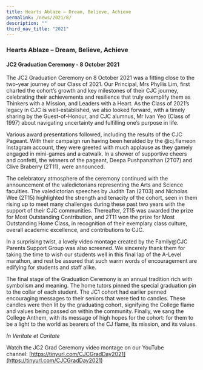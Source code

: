 ```yaml
---
title: Hearts Ablaze – Dream, Believe, Achieve
permalink: /news/2021/8/
description: ""
third_nav_title: "2021"
---
```

### **Hearts Ablaze – Dream, Believe, Achieve**

#### **JC2 Graduation Ceremony - 8 October 2021**



The JC2 Graduation Ceremony on 8 October 2021 was a fitting close to the two-year journey of our Class of 2021. Our Principal, Mrs Phyllis Lim, first charted the cohort’s growth and key milestones of their CJC journey, celebrating their achievements and resilience that truly exemplify them as Thinkers with a Mission, and Leaders with a Heart. As the Class of 2021’s legacy in CJC is well-established, we also looked forward, with a timely sharing by the Guest-of-Honour, and CJC alumnus, Mr Ivan Yeo (Class of 1997) about navigating uncertainty and fulfilling one’s purpose in life.

Various award presentations followed, including the results of the CJC Pageant. With their campaign run having been heralded by the @cj.flameon Instagram account, they were greeted with much applause as they gamely engaged in mini-games and a catwalk. In a shower of supportive cheers and confetti, the winners of the pageant, Deepa Pushpanathan (2T07) and Clive Braberry (2T11), were announced.

The celebratory atmosphere of the ceremony continued with the announcement of the valedictorians representing the Arts and Science faculties. The valedictorian speeches by Judith Tan (2T03) and Nicholas Wee (2T15) highlighted the strength and tenacity of the cohort, seen in them rising up to meet many challenges during these past two years with the support of their CJC communities. Thereafter, 2T15 was awarded the prize for Most Outstanding Contribution, and 2T11 won the prize for Most Outstanding Home Class, in recognition of their exemplary class culture, overall academic excellence, and contributions to CJC.

In a surprising twist, a lovely video montage created by the Family@CJC Parents Support Group was also screened. We sincerely thank them for taking the time to wish our students well in this final lap of the A-Level marathon, and rest be assured that such warm words of encouragement are edifying for students and staff alike.

The final stage of the Graduation Ceremony is an annual tradition rich with symbolism and meaning. The home tutors pinned the special graduation pin to the collar of each student. The JC1 cohort had earlier penned encouraging messages to their seniors that were tied to candles. These candles were then lit by the graduating cohort, signifying the College flame and values being passed on within the community. Finally, we sang the College Anthem, with its message of high hopes for the cohort: for them to be a light to the world as bearers of the CJ flame, its mission, and its values.

_In Veritate et Caritate_

Watch the JC2 Grad Ceremony video montage on our YouTube channel: [https://tinyurl.com/CJCGradDay2021](https://tinyurl.com/CJCGradDay2021)